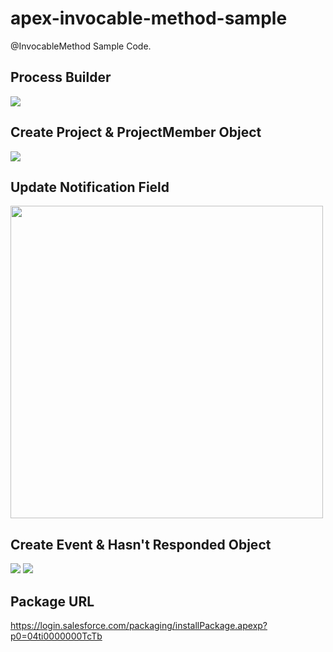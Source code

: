 # apex-invocable-method-sample
@InvocableMethod Sample Code.

## Process Builder
<img src="http://cdn-ak.f.st-hatena.com/images/fotolife/t/tyoshikawa1106/20150309/20150309223306.png" />

## Create Project & ProjectMember Object
<img src="http://cdn-ak.f.st-hatena.com/images/fotolife/t/tyoshikawa1106/20150309/20150309224047.png" />

## Update Notification Field
<img src="http://cdn-ak.f.st-hatena.com/images/fotolife/t/tyoshikawa1106/20150309/20150309224215.png" width="500px" />

## Create Event & Hasn't Responded Object
<img src="http://cdn-ak.f.st-hatena.com/images/fotolife/t/tyoshikawa1106/20150309/20150309225046.png" />

<img src="http://cdn-ak.f.st-hatena.com/images/fotolife/t/tyoshikawa1106/20150309/20150309225055.png" />

## Package URL
https://login.salesforce.com/packaging/installPackage.apexp?p0=04ti0000000TcTb
